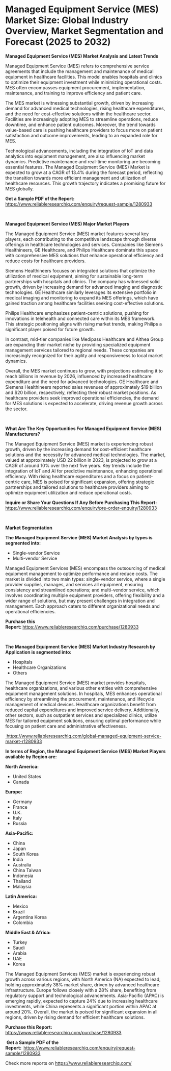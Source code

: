 <p><h1>Managed Equipment Service (MES) Market Size: Global Industry Overview, Market Segmentation and Forecast (2025 to 2032)</h1></p><p><strong>Managed Equipment Service (MES) Market Analysis and Latest Trends</strong></p>
<p><p>Managed Equipment Service (MES) refers to comprehensive service agreements that include the management and maintenance of medical equipment in healthcare facilities. This model enables hospitals and clinics to optimize their equipment investment while minimizing operational costs. MES often encompasses equipment procurement, implementation, maintenance, and training to improve efficiency and patient care.</p><p>The MES market is witnessing substantial growth, driven by increasing demand for advanced medical technologies, rising healthcare expenditures, and the need for cost-effective solutions within the healthcare sector. Facilities are increasingly adopting MES to streamline operations, reduce downtime, and enhance patient outcomes. Moreover, the trend towards value-based care is pushing healthcare providers to focus more on patient satisfaction and outcome improvements, leading to an expanded role for MES.</p><p>Technological advancements, including the integration of IoT and data analytics into equipment management, are also influencing market dynamics. Predictive maintenance and real-time monitoring are becoming essential features. The Managed Equipment Service (MES) Market is expected to grow at a CAGR of 13.4% during the forecast period, reflecting the transition towards more efficient management and utilization of healthcare resources. This growth trajectory indicates a promising future for MES globally.</p></p>
<p><strong>Get a Sample PDF of the Report:&nbsp;</strong> <a href="https://www.reliableresearchiq.com/enquiry/request-sample/1280933?utm_campaign=1087&utm_medium=2&utm_source=Github&utm_content=ia&utm_term=28022025&utm_id=managed-equipment-service-mes">https://www.reliableresearchiq.com/enquiry/request-sample/1280933</a></p>
<p>&nbsp;</p>
<p><strong>Managed Equipment Service (MES) Major Market Players</strong></p>
<p><p>The Managed Equipment Service (MES) market features several key players, each contributing to the competitive landscape through diverse offerings in healthcare technologies and services. Companies like Siemens Healthineers, GE Healthcare, and Philips Healthcare dominate this space with comprehensive MES solutions that enhance operational efficiency and reduce costs for healthcare providers.</p><p>Siemens Healthineers focuses on integrated solutions that optimize the utilization of medical equipment, aiming for sustainable long-term partnerships with hospitals and clinics. The company has witnessed solid growth, driven by increasing demand for advanced imaging and diagnostic technologies. GE Healthcare similarly leverages its extensive portfolio in medical imaging and monitoring to expand its MES offerings, which have gained traction among healthcare facilities seeking cost-effective solutions.</p><p>Philips Healthcare emphasizes patient-centric solutions, pushing for innovations in telehealth and connected care within its MES framework. This strategic positioning aligns with rising market trends, making Philips a significant player poised for future growth.</p><p>In contrast, mid-tier companies like Medipass Healthcare and Althea Group are expanding their market niche by providing specialized equipment management services tailored to regional needs. These companies are increasingly recognized for their agility and responsiveness to local market dynamics.</p><p>Overall, the MES market continues to grow, with projections estimating it to reach billions in revenue by 2026, influenced by increased healthcare expenditure and the need for advanced technologies. GE Healthcare and Siemens Healthineers reported sales revenues of approximately $19 billion and $20 billion, respectively, reflecting their robust market positions. As healthcare providers seek improved operational efficiencies, the demand for MES solutions is expected to accelerate, driving revenue growth across the sector.</p></p>
<p>&nbsp;</p>
<p><strong>What Are The Key Opportunities For Managed Equipment Service (MES) Manufacturers?</strong></p>
<p><p>The Managed Equipment Service (MES) market is experiencing robust growth, driven by the increasing demand for cost-efficient healthcare solutions and the necessity for advanced medical technologies. The market, valued at approximately USD 22 billion in 2023, is projected to grow at a CAGR of around 10% over the next five years. Key trends include the integration of IoT and AI for predictive maintenance, enhancing operational efficiency. With rising healthcare expenditures and a focus on patient-centric care, MES is poised for significant expansion, offering strategic partnerships and tailored solutions to healthcare providers aiming to optimize equipment utilization and reduce operational costs.</p></p>
<p><strong>Inquire or Share Your Questions If Any Before Purchasing This Report:</strong> <a href="https://www.reliableresearchiq.com/enquiry/pre-order-enquiry/1280933?utm_campaign=1087&utm_medium=2&utm_source=Github&utm_content=ia&utm_term=28022025&utm_id=managed-equipment-service-mes">https://www.reliableresearchiq.com/enquiry/pre-order-enquiry/1280933</a></p>
<p>&nbsp;</p>
<p><strong>Market Segmentation</strong></p>
<p><strong>The Managed Equipment Service (MES) Market Analysis by types is segmented into:</strong></p>
<p><ul><li>Single-vendor Service</li><li>Multi-vendor Service</li></ul></p>
<p><p>Managed Equipment Services (MES) encompass the outsourcing of medical equipment management to optimize performance and reduce costs. The market is divided into two main types: single-vendor service, where a single provider supplies, manages, and services all equipment, ensuring consistency and streamlined operations; and multi-vendor service, which involves coordinating multiple equipment providers, offering flexibility and a wider range of solutions, but may present challenges in integration and management. Each approach caters to different organizational needs and operational efficiencies.</p></p>
<p><strong>Purchase this Report:&nbsp;</strong><a href="https://www.reliableresearchiq.com/purchase/1280933?utm_campaign=1087&utm_medium=2&utm_source=Github&utm_content=ia&utm_term=28022025&utm_id=managed-equipment-service-mes">https://www.reliableresearchiq.com/purchase/1280933</a></p>
<p>&nbsp;</p>
<p><strong>The Managed Equipment Service (MES) Market Industry Research by Application is segmented into:</strong></p>
<p><ul><li>Hospitals</li><li>Healthcare Organizations</li><li>Others</li></ul></p>
<p><p>The Managed Equipment Service (MES) market provides hospitals, healthcare organizations, and various other entities with comprehensive equipment management solutions. In hospitals, MES enhances operational efficiency by streamlining the procurement, maintenance, and lifecycle management of medical devices. Healthcare organizations benefit from reduced capital expenditures and improved service delivery. Additionally, other sectors, such as outpatient services and specialized clinics, utilize MES for tailored equipment solutions, ensuring optimal performance while focusing on patient care and administrative effectiveness.</p></p>
<p><a href="https://www.reliableresearchiq.com/global-managed-equipment-service-market-r1280933?utm_campaign=1087&utm_medium=2&utm_source=Github&utm_content=ia&utm_term=28022025&utm_id=managed-equipment-service-mes">&nbsp;https://www.reliableresearchiq.com/global-managed-equipment-service-market-r1280933</a></p>
<p><strong>In terms of Region, the Managed Equipment Service (MES) Market Players available by Region are:</strong></p>
<p>
    <p> <strong> North America: </strong>
        <ul>
            <li>United States</li>
            <li>Canada</li>
        </ul>
        </p> 
    <p> <strong> Europe: </strong>
        <ul>
            <li>Germany</li>
            <li>France</li>
            <li>U.K.</li>
            <li>Italy</li>
            <li>Russia</li>
        </ul>
        </p> 
    <p> <strong> Asia-Pacific: </strong>
        <ul>
            <li>China</li>
            <li>Japan</li>
            <li>South Korea</li>
            <li>India</li>
            <li>Australia</li>
            <li>China Taiwan</li>
            <li>Indonesia</li>
            <li>Thailand</li>
            <li>Malaysia</li>
        </ul>
        </p> 
    <p> <strong> Latin America: </strong>
        <ul>
            <li>Mexico</li>
            <li>Brazil</li>
            <li>Argentina Korea</li>
            <li>Colombia</li>
        </ul>
        </p> 
    <p> <strong> Middle East & Africa: </strong>
        <ul>
            <li>Turkey</li>
            <li>Saudi</li>
            <li>Arabia</li>
            <li>UAE</li>
            <li>Korea</li>
        </ul>
    </p>
    </p>
<p><p>The Managed Equipment Services (MES) market is experiencing robust growth across various regions, with North America (NA) expected to lead, holding approximately 38% market share, driven by advanced healthcare infrastructure. Europe follows closely with a 28% share, benefiting from regulatory support and technological advancements. Asia-Pacific (APAC) is emerging rapidly, expected to capture 24% due to increasing healthcare investments, while China represents a significant portion within APAC at around 20%. Overall, the market is poised for significant expansion in all regions, driven by rising demand for efficient healthcare solutions.</p></p>
<p><strong>Purchase this Report: </strong><a href="https://www.reliableresearchiq.com/purchase/1280933?utm_campaign=1087&utm_medium=2&utm_source=Github&utm_content=ia&utm_term=28022025&utm_id=managed-equipment-service-mes">https://www.reliableresearchiq.com/purchase/1280933</a></p>
<p>&nbsp;<strong>Get a Sample PDF of the Report:&nbsp;&nbsp;</strong><a href="https://www.reliableresearchiq.com/enquiry/request-sample/1280933?utm_campaign=1087&utm_medium=2&utm_source=Github&utm_content=ia&utm_term=28022025&utm_id=managed-equipment-service-mes">https://www.reliableresearchiq.com/enquiry/request-sample/1280933</a></p>
<p><strong></strong></p>
<p>Check more reports on <a href="https://www.reliableresearchiq.com/?utm_campaign=1087&utm_medium=2&utm_source=Github&utm_content=ia&utm_term=28022025&utm_id=managed-equipment-service-mes">https://www.reliableresearchiq.com/</a></p>